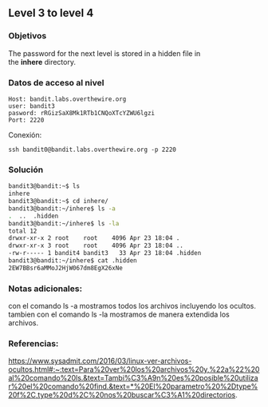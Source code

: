 ## Level 3 to level 4

### Objetivos 
The password for the next level is stored in a hidden file in the **inhere** directory.

### Datos de acceso al nivel 

```
Host: bandit.labs.overthewire.org  
user: bandit3
pasword: rRGizSaX8Mk1RTb1CNQoXTcYZWU6lgzi
Port: 2220
```

 Conexión:
```
ssh bandit0@bandit.labs.overthewire.org -p 2220
```

### Solución 

``` bash
bandit3@bandit:~$ ls
inhere
bandit3@bandit:~$ cd inhere/
bandit3@bandit:~/inhere$ ls -a
.  ..  .hidden
bandit3@bandit:~/inhere$ ls -la
total 12
drwxr-xr-x 2 root    root    4096 Apr 23 18:04 .
drwxr-xr-x 3 root    root    4096 Apr 23 18:04 ..
-rw-r----- 1 bandit4 bandit3   33 Apr 23 18:04 .hidden
bandit3@bandit:~/inhere$ cat .hidden
2EW7BBsr6aMMoJ2HjW067dm8EgX26xNe

```

### Notas adicionales:

con el comando ls -a mostramos todos los archivos incluyendo los ocultos.
tambien con el comando ls -la mostramos de manera extendida los archivos.

### Referencias:
https://www.sysadmit.com/2016/03/linux-ver-archivos-ocultos.html#:~:text=Para%20ver%20los%20archivos%20y,%22a%22%20al%20comando%20ls.&text=Tambi%C3%A9n%20es%20posible%20utilizar%20el%20comando%20find.&text=*%20El%20parametro%20%2Dtype%20f%2C,type%20d%2C%20nos%20buscar%C3%A1%20directorios.